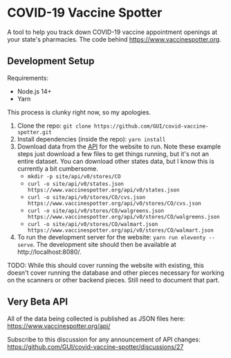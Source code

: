 # COVID-19 Vaccine Spotter

A tool to help you track down COVID-19 vaccine appointment openings at your state's pharmacies. The code behind https://www.vaccinespotter.org.

## Development Setup

Requirements:

- Node.js 14+
- Yarn

This process is clunky right now, so my apologies.

1. Clone the repo: `git clone https://github.com/GUI/covid-vaccine-spotter.git`
2. Install dependencies (inside the repo): `yarn install`
3. Download data from the [API](https://www.vaccinespotter.org/api/) for the website to run. Note these example steps just download a few files to get things running, but it's not an entire dataset. You can download other states data, but I know this is currently a bit cumbersome.
   - `mkdir -p site/api/v0/stores/CO`
   - `curl -o site/api/v0/states.json https://www.vaccinespotter.org/api/v0/states.json`
   - `curl -o site/api/v0/stores/CO/cvs.json https://www.vaccinespotter.org/api/v0/stores/CO/cvs.json`
   - `curl -o site/api/v0/stores/CO/walgreens.json https://www.vaccinespotter.org/api/v0/stores/CO/walgreens.json`
   - `curl -o site/api/v0/stores/CO/walmart.json https://www.vaccinespotter.org/api/v0/stores/CO/walmart.json`
4. To run the development server for the website: `yarn run eleventy --serve`. The development site should then be available at http://localhost:8080/.

TODO: While this should cover running the website with existing, this doesn't cover running the database and other pieces necessary for working on the scanners or other backend pieces. Still need to document that part.

## Very Beta API

All of the data being collected is published as JSON files here: https://www.vaccinespotter.org/api/

Subscribe to this discussion for any announcement of API changes: https://github.com/GUI/covid-vaccine-spotter/discussions/27
